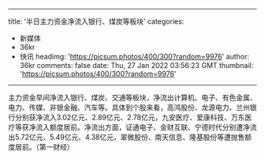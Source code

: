 
---
title: '半日主力资金净流入银行、煤炭等板块'
categories: 
 - 新媒体
 - 36kr
 - 快讯
headimg: 'https://picsum.photos/400/300?random=9976'
author: 36kr
comments: false
date: Thu, 27 Jan 2022 03:56:23 GMT
thumbnail: 'https://picsum.photos/400/300?random=9976'
---

<div>   
主力资金早间净流入银行、煤炭、交通等板块，净流出计算机、电子、有色金属、电力、传媒、非银金融、汽车等。具体到个股来看，高鸿股份、龙源电力、兰州银行分别获净流入3.02亿元、2.89亿元、2.78亿元，九安医疗、爱康科技、万东医疗等获净流入额度居前。净流出方面，证通电子、金财互联、宁德时代分别遭净流出5.72亿元、5.49亿元、4.38亿元，翠微股份、南天信息、隆基股份等遭抛售额度居前。（第一财经）  
</div>
            